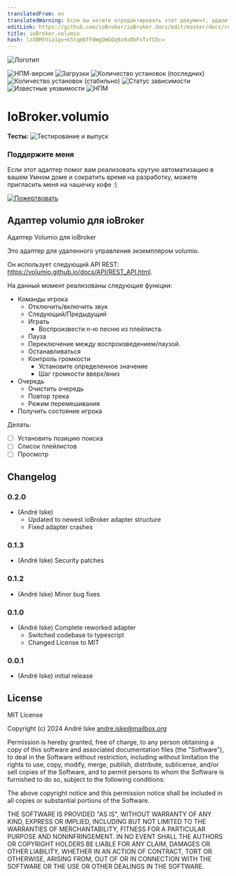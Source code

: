 ```yaml
---
translatedFrom: en
translatedWarning: Если вы хотите отредактировать этот документ, удалите поле «translatedFrom», в противном случае этот документ будет снова автоматически переведен
editLink: https://github.com/ioBroker/ioBroker.docs/edit/master/docs/ru/adapterref/iobroker.volumio/README.md
title: ioBroker.volumio
hash: lzXBMYVia1qv+k5tqmOTF0WgDWGQq9z0xDbFsTvfCDc=
---
```

![Логотип](../../../en/adapterref/iobroker.volumio/admin/volumio.png)

![НПМ-версия](http://img.shields.io/npm/v/iobroker.volumio.svg)
![Загрузки](https://img.shields.io/npm/dm/iobroker.volumio.svg)
![Количество установок (последних)](http://iobroker.live/badges/volumio-installed.svg)
![Количество установок (стабильно)](http://iobroker.live/badges/volumio-stable.svg)
![Статус зависимости](https://img.shields.io/david/a-i-ks/iobroker.volumio.svg)
![Известные уязвимости](https://snyk.io/test/github/a-i-ks/ioBroker.volumio/badge.svg)
![НПМ](https://nodei.co/npm/iobroker.volumio.png?downloads=true)

# IoBroker.volumio
**Тесты:** ![Тестирование и выпуск](https://github.com/a-i-ks/ioBroker.volumio/workflows/Test%20and%20Release/badge.svg)

### Поддержите меня
Если этот адаптер помог вам реализовать крутую автоматизацию в вашем Умном доме и сократить время на разработку, можете пригласить меня на чашечку кофе :)

[![Пожертвовать](https://raw.githubusercontent.com/a-i-ks/ioBroker.volumio/master/donate_button.png)](http://paypal.me/iske)

## Адаптер volumio для ioBroker
Адаптер Volumio для ioBroker

Это адаптер для удаленного управления экземпляром volumio.

Он использует следующий API REST: https://volumio.github.io/docs/API/REST_API.html.

На данный момент реализованы следующие функции:

* Команды игрока
    * Отключить/включить звук
    * Следующий/Предыдущий
    * Играть
        * Воспроизвести n-ю песню из плейлиста.
    * Пауза
    * Переключение между воспроизведением/паузой.
    * Останавливаться
    * Контроль громкости
        * Установите определенное значение
        * Шаг громкости вверх/вниз
* Очередь
    * Очистить очередь
    * Повтор трека
    * Режим перемешивания
* Получить состояние игрока

Делать:

- [ ] Установить позицию поиска
- [ ] Список плейлистов
- [ ] Просмотр

## Changelog
### 0.2.0
 * (André Iske) 
    - Updated to newest ioBroker adapter structure 
    - Fixed adapter crashes

### 0.1.3
* (André Iske) Security patches 

### 0.1.2
* (André Iske) Minor bug fixes 

### 0.1.0
* (André Iske) Complete reworked adapter
    * Switched codebase to typescript
    * Changed License to MIT

### 0.0.1
* (André Iske) initial release

## License
MIT License

Copyright (c) 2024 André Iske <andre.iske@mailbox.org>

Permission is hereby granted, free of charge, to any person obtaining a copy
of this software and associated documentation files (the "Software"), to deal
in the Software without restriction, including without limitation the rights
to use, copy, modify, merge, publish, distribute, sublicense, and/or sell
copies of the Software, and to permit persons to whom the Software is
furnished to do so, subject to the following conditions:

The above copyright notice and this permission notice shall be included in all
copies or substantial portions of the Software.

THE SOFTWARE IS PROVIDED "AS IS", WITHOUT WARRANTY OF ANY KIND, EXPRESS OR
IMPLIED, INCLUDING BUT NOT LIMITED TO THE WARRANTIES OF MERCHANTABILITY,
FITNESS FOR A PARTICULAR PURPOSE AND NONINFRINGEMENT. IN NO EVENT SHALL THE
AUTHORS OR COPYRIGHT HOLDERS BE LIABLE FOR ANY CLAIM, DAMAGES OR OTHER
LIABILITY, WHETHER IN AN ACTION OF CONTRACT, TORT OR OTHERWISE, ARISING FROM,
OUT OF OR IN CONNECTION WITH THE SOFTWARE OR THE USE OR OTHER DEALINGS IN THE
SOFTWARE.

